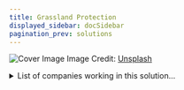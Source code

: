 ```yaml
---
title: Grassland Protection
displayed_sidebar: docSidebar
pagination_prev: solutions
---
```

![Cover Image](https://images.unsplash.com/photo-1680251006645-f81372dee3bc?crop=entropy&cs=tinysrgb&fit=max&fm=jpg&ixid=Mnw0NDYzODh8MHwxfHNlYXJjaHwxfHxHcmFzc2xhbmQlMjBQcm90ZWN0aW9ufGVufDB8fHx8MTY4MzY1ODkwMg&ixlib=rb-4.0.3&q=80&w=1080)
Image Credit: [Unsplash](https://unsplash.com/@ries_bosch)

<details>
        <summary>List of companies working in this solution...</summary>
         <em>Note: this is an experimental AI feature. Accuracy and completeness are a work in progress</em>
        <div>
            <ul>
             
                <li><a href="https://carbon-neutrality.global/">Carbon Neutrality Coalition</a></li>
            
            </ul>
        </div>
        </details>


:::company job openings
  #### [View open jobs in this Solution](https://climatebase.org/jobs?l=&q=&drawdown_solutions=Grassland+Protection)
:::

## Overview

* In recent years, significant advancements in **grassland protection mechanisms** have emerged to combat climate change.
* Enhanced **grazing practices** have emerged, promoting grassland health and productivity while lowering greenhouse gas emissions.
* Development of **technologies for real-time tracking** of grazing animals enables efficient grassland management.
* Leading entities in this area include **The Nature Conservancy, World Wildlife Fund, and Conservation International**.

## Progress Made

* Multiple stakeholders in the U.S., including federal and state governments, as well as private entities, have initiated steps towards grassland protection.
* **Satellite imagery** is being harnessed to monitor grassland health, leading to the creation of the USDA's **Grassland Health Index**.
* **Conservation Reserve Program (CRP)** by USDA pays farmers for land enrollment aimed at grassland protection.
* The **Conservation Stewardship Program (CSP)** provides financial and technical backing to farmers and ranchers adopting conservation measures.
* The **Nature Conservancy** has been pivotal in securing millions of acres of U.S. grassland and promoting conservation easements through the **Conservation easement Stewardship Program (CESP)**.

## Lessons Learned

* **Technology** is a crucial tool in grassland conservation.
* Effective strategies in grassland conservation include the use of **fire, grazing, and chemicals**.

## Challenges Ahead

* A major hurdle remains the **lack of awareness and understanding** about the significance of grassland conservation.
* **Securing funding** remains critical for grassland conservation endeavors.
* Organizations like the **World Wildlife Fund and the Nature Conservancy** continue to advocate for grassland protection.

## Best Path Forward

Investment in **R&D** is vital to refine the technology and make it more cost-effective.

* Collaborative work with farmers and ranchers to encourage large-scale technology adoption is necessary.
* Entities such as the **Grassland Conservation Initiative and the Natural Resources Conservation Service** are pivotal in propelling grassland conservation practices forward.
